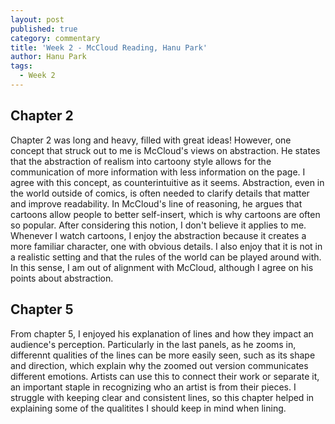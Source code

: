```yaml
---
layout: post
published: true
category: commentary
title: 'Week 2 - McCloud Reading, Hanu Park'
author: Hanu Park
tags:
  - Week 2
---
```

## Chapter 2

Chapter 2 was long and heavy, filled with great ideas! However, one concept that struck out to me is McCloud's views on abstraction. He states that the abstraction of realism into cartoony style allows for the communication of more information with less information on the page. I agree with this concept, as counterintuitive as it seems. Abstraction, even in the world outside of comics, is often needed to clarify details that matter and improve readability. In McCloud's line of reasoning, he argues that cartoons allow people to better self-insert, which is why cartoons are often so popular. After considering this notion, I don't believe it applies to me. Whenever I watch cartoons, I enjoy the abstraction because it creates a more familiar character, one with obvious details. I also enjoy that it is not in a realistic setting and that the rules of the world can be played around with. In this sense, I am out of alignment with McCloud, although I agree on his points about abstraction.

## Chapter 5

From chapter 5, I enjoyed his explanation of lines and how they impact an audience's perception. Particularly in the last panels, as he zooms in, differennt qualities of the lines can be more easily seen, such as its shape and direction, which explain why the zoomed out version communicates different emotions. Artists can use this to connect their work or separate it, an important staple in recognizing who an artist is from their pieces. I struggle with keeping clear and consistent lines, so this chapter helped in explaining some of the qualitites I should keep in mind when lining.


